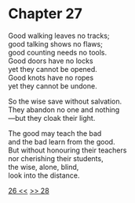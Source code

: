 # Chapter 27

Good walking leaves no tracks;  
good talking shows no flaws;  
good counting needs no tools.  
Good doors have no locks  
yet they cannot be opened.  
Good knots have no ropes  
yet they cannot be undone.

So the wise save without salvation.  
They abandon no one and nothing  
—but they cloak their light.

The good may teach the bad  
and the bad learn from the good.  
But without honouring their teachers  
nor cherishing their students,  
the wise, alone, blind,  
look into the distance.

[26 <<](26.md) [>> 28](28.md)